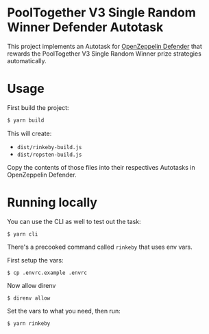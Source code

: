 # PoolTogether V3 Single Random Winner Defender Autotask

This project implements an Autotask for [OpenZeppelin Defender](https://defender.openzeppelin.com/) that rewards the PoolTogether V3 Single Random Winner prize strategies automatically.

# Usage

First build the project:

```sh
$ yarn build
```

This will create:
 - `dist/rinkeby-build.js`
 - `dist/ropsten-build.js`

Copy the contents of those files into their respectives Autotasks in OpenZeppelin Defender.

# Running locally

You can use the CLI as well to test out the task:

```
$ yarn cli
```

There's a precooked command called `rinkeby` that uses env vars.

First setup the vars:

```
$ cp .envrc.example .envrc
```

Now allow direnv

```
$ direnv allow
```

Set the vars to what you need, then run:

```
$ yarn rinkeby
```